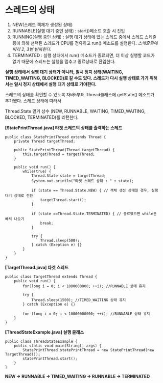 <h1>스레드의 상태</h1>

1. NEW(스레드 객체가 생성된 상태)
2. RUNNABLE(실행 대기 중인 상태) : start()메소드 호출 시 진입
3. RUNNING(실행 중인 상태) : 실행 대기 상태에 있는 스레드 중에서 스레드 스케줄링에 의해 선택된 스레드가 CPU를 점유하고 run() 메소드를 실행한다.
*스케줄링에 따라 2, 3번 반복한다.*
4. TERMINATED : 실행 상태에서 run() 메소드가 종료되면, 더 이상 실행할 코드가 없기 때문에 스레드는 실행을 멈추고 종료상태로 진입한다.

<strong>실행 상태에서 실행 대기 상태가 아니라, 일시 정지 상태(WAITING, TIMED_WAITING, BLOCKED)로 갈 수도 있다. 스레드가 다시 실행 상태로 가기 위해서는 일시 정지 상태에서 실행 대기 상태로 가야한다.</strong>

스레드의 상태를 확인할 수 있도록 자바5부터 Thread클래스에 getState() 메소드가 추가됐다. 스레드 상태에 따라서<br/>

Thread.State 열거 상수 (NEW, RUNNABLE, WAITING, TIMED_WAITING, BLOCKED, TERMINATED)를 리턴한다.

<strong>[StatePrintThread.java] 타겟 스레드의 상태를 출력하는 스레드</strong>

~~~
public class StatePrintThread extends Thread { 
    private Thread targetThread;

    public StatePrintThread(Thread targetThread) {
        this.targetThread = targetThread;
    }

    public void run() {
        while(true) {
            Thread.State state = targetThread;
            System.out.println("타켓 스레드 상태 : " + state);

            if (state == Thread.State.NEW) { // 객체 생성 상태일 경우, 실행 대기 상태로 전환
                targetThread.start();
            }

            if (state ==Thread.State.TERMINATED) { // 종료했으면 while문 빠져 나오기
                break;
            }

            try {
                Thread.sleep(500);
            } catch (Exeption e) {} 
        }
    }
}
~~~

<strong>[TargetThread.java] 타겟 스레드</strong>

~~~
public class TargetThread extends Thread {
    public void run() {
        for(long i = 0; i < 1000000000; ++i); //RUNNABLE 상태 유지

        try {
            Thread.sleep(1500); //TIMED_WAITING 상태 유지
        } catch (Exception e) {}

        for (long i = 0; i < 10000000000; ++i); //RUNNABLE 상태 유지
    }
}
~~~

<strong>[ThreadStateExample.java] 실행 클래스</strong>

~~~
public class ThreadStateExample {
    public static void main(String[] args) {
        StatePrintThread statePrintThread = new StatePrintThread(new TargetThread());
        statePrintThread.start();
    }
}
~~~

<strong>NEW -> RUNNABLE -> TIMED_WAITING -> RUNNABLE -> TERMINATED</strong>
